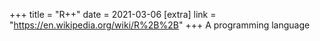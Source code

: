 +++
title = "R++"
date = 2021-03-06
[extra]
link = "https://en.wikipedia.org/wiki/R%2B%2B"
+++
A programming language

